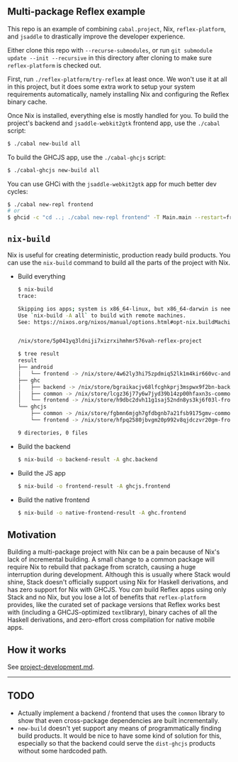 Multi-package Reflex example
---

This repo is an example of combining `cabal.project`, Nix,
`reflex-platform`, and `jsaddle` to drastically improve the
developer experience.

Either clone this repo with `--recurse-submodules`, or run `git
submodule update --init --recursive` in this directory after cloning
to make sure `reflex-platform` is checked out.

First, run `./reflex-platform/try-reflex` at least once. We won't use
it at all in this project, but it does some extra work to setup your
system requirements automatically, namely installing Nix and
configuring the Reflex binary cache.

Once Nix is installed, everything else is mostly handled for you. To
build the project's backend and `jsaddle-webkit2gtk` frontend app, use
the `./cabal` script:

```bash
$ ./cabal new-build all
```

To build the GHCJS app, use the `./cabal-ghcjs` script:

```bash
$ ./cabal-ghcjs new-build all
```

You can use GHCi with the `jsaddle-webkit2gtk` app for much better dev
cycles:

```bash
$ ./cabal new-repl frontend
# or 
$ ghcid -c "cd ..; ./cabal new-repl frontend" -T Main.main --restart=frontend.cabal
```

`nix-build`
---

Nix is useful for creating deterministic, production ready build
products. You can use the `nix-build` command to build all the parts
of the project with Nix.

- Build everything

  ```bash
  $ nix-build
  trace:

  Skipping ios apps; system is x86_64-linux, but x86_64-darwin is needed.
  Use `nix-build -A all` to build with remote machines.
  See: https://nixos.org/nixos/manual/options.html#opt-nix.buildMachines


  /nix/store/5p041yq3ldniji7xizrxihmhmr576vah-reflex-project

  $ tree result
  result
  ├── android
  │   └── frontend -> /nix/store/4w62ly3hi75zpdmiq52lk1m4kir660vc-android-app
  ├── ghc
  │   ├── backend -> /nix/store/bgraikacjv68lfcghkprj3mspwx9f2bn-backend-0.1.0.0
  │   ├── common -> /nix/store/lcgz36j77y6w7jyd39b14zp00hfaxn3s-common-0.1.0.0
  │   └── frontend -> /nix/store/h9dbc2dvh11g1saj52ndn8ys3kj6f03l-frontend-0.1.0.0
  └── ghcjs
      ├── common -> /nix/store/fgbmn6mjgh7gfdbgnb7a21fsb9175gmv-common-0.1.0.0
      └── frontend -> /nix/store/hfpq2580jbvgm20p992v8qjdczvr20gm-frontend-0.1.0.0

  9 directories, 0 files
  ```

- Build the backend

  ```bash
  $ nix-build -o backend-result -A ghc.backend
  ```

- Build the JS app

  ```bash
  $ nix-build -o frontend-result -A ghcjs.frontend
  ```

- Build the native frontend

  ```bash
  $ nix-build -o native-frontend-result -A ghc.frontend
  ```

Motivation
---

Building a multi-package project with Nix can be a pain because of
Nix's lack of incremental building. A small change to a common package
will require Nix to rebuild that package from scratch, causing a huge
interruption during development. Although this is usually where Stack
would shine, Stack doesn't officially support using Nix for Haskell
derivations, and has zero support for Nix with GHCJS. You *can* build
Reflex apps using only Stack and no Nix, but you lose a lot of
benefits that `reflex-platform` provides, like the curated set of
package versions that Reflex works best with (including a
GHCJS-optimized `text`library), binary caches of all the Haskell
derivations, and zero-effort cross compilation for native mobile apps.

How it works
---

See
[project-development.md](https://github.com/reflex-frp/reflex-platform/blob/develop/docs/project-development.md).

---

TODO
---

- Actually implement a backend / frontend that uses the `common`
  library to show that even cross-package dependencies are built
  incrementally.
- `new-build` doesn't yet support any means of programmatically
  finding build products. It would be nice to have some kind of
  solution for this, especially so that the backend could serve the
  `dist-ghcjs` products without some hardcoded path.
